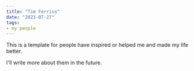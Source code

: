 ```yaml
---
title: "Tim Ferriss"
date: "2023-07-27"
tags:
- my people
---
```


This is a template for people have inspired or helped me and made my life better.

I'll write more about them in the future.